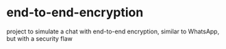 # end-to-end-encryption
project to simulate a chat with end-to-end encryption, similar to WhatsApp, but with a security flaw
